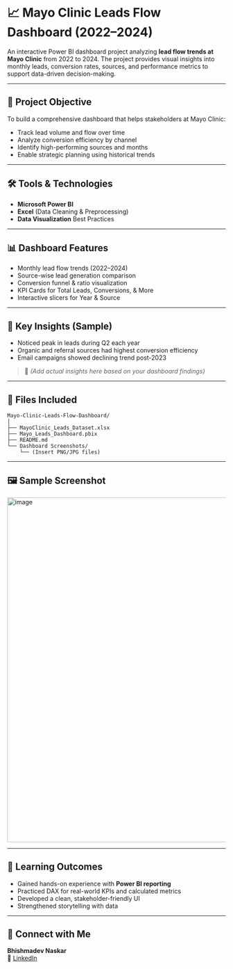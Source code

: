 # 📈 Mayo Clinic Leads Flow Dashboard (2022–2024)

An interactive Power BI dashboard project analyzing **lead flow trends at Mayo Clinic** from 2022 to 2024. The project provides visual insights into monthly leads, conversion rates, sources, and performance metrics to support data-driven decision-making.

---

## 🎯 Project Objective

To build a comprehensive dashboard that helps stakeholders at Mayo Clinic:

- Track lead volume and flow over time  
- Analyze conversion efficiency by channel  
- Identify high-performing sources and months  
- Enable strategic planning using historical trends

---

## 🛠️ Tools & Technologies

- **Microsoft Power BI**  
- **Excel** (Data Cleaning & Preprocessing)  
- **Data Visualization** Best Practices

---

## 📊 Dashboard Features

- Monthly lead flow trends (2022–2024)  
- Source-wise lead generation comparison  
- Conversion funnel & ratio visualization  
- KPI Cards for Total Leads, Conversions, & More  
- Interactive slicers for Year & Source

---

## 🧠 Key Insights (Sample)

- Noticed peak in leads during Q2 each year  
- Organic and referral sources had highest conversion efficiency  
- Email campaigns showed declining trend post-2023

> 📌 *(Add actual insights here based on your dashboard findings)*

---

## 📎 Files Included

```
Mayo-Clinic-Leads-Flow-Dashboard/
│
├── MayoClinic_Leads_Dataset.xlsx
├── Mayo_Leads_Dashboard.pbix
├── README.md
└── Dashboard Screenshots/
    └── (Insert PNG/JPG files)
```

---

## 🖼️ Sample Screenshot

<img width="1423" height="793" alt="image" src="https://github.com/user-attachments/assets/e7659df1-64a3-46bc-a075-5a6916abf594" />


---

## 🌱 Learning Outcomes

- Gained hands-on experience with **Power BI reporting**  
- Practiced DAX for real-world KPIs and calculated metrics  
- Developed a clean, stakeholder-friendly UI  
- Strengthened storytelling with data

---

## 🔗 Connect with Me

**Bhishmadev Naskar**  
📧 [LinkedIn](https://www.linkedin.com/in/bhishmadevnaskar/)

